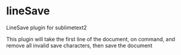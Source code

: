 # lineSave
LineSave plugin for sublimetext2

This plugin will take the first line of the document, on command,
and remove all invalid save characters, then save the document
